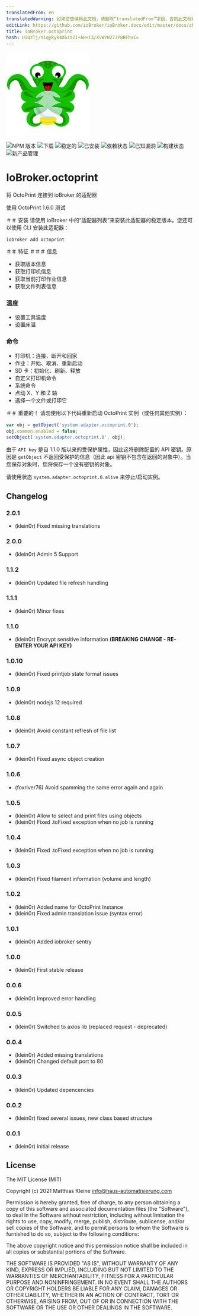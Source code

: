 ```yaml
---
translatedFrom: en
translatedWarning: 如果您想编辑此文档，请删除“translatedFrom”字段，否则此文档将再次自动翻译
editLink: https://github.com/ioBroker/ioBroker.docs/edit/master/docs/zh-cn/adapterref/iobroker.octoprint/README.md
title: ioBroker.octoprint
hash: UIQzTj/niqykyk4X6zYZI+AH+i3/X5WYH27JP8BFhxI=
---
```

![标识](../../../en/adapterref/iobroker.octoprint/admin/octoprint.png)

![NPM 版本](http://img.shields.io/npm/v/iobroker.octoprint.svg)
![下载](https://img.shields.io/npm/dm/iobroker.octoprint.svg)
![稳定的](http://iobroker.live/badges/octoprint-stable.svg)
![已安装](http://iobroker.live/badges/octoprint-installed.svg)
![依赖状态](https://img.shields.io/david/klein0r/iobroker.octoprint.svg)
![已知漏洞](https://snyk.io/test/github/klein0r/ioBroker.octoprint/badge.svg)
![构建状态](http://img.shields.io/travis/klein0r/ioBroker.octoprint.svg)
![新产品管理](https://nodei.co/npm/iobroker.octoprint.png?downloads=true)

# IoBroker.octoprint
将 OctoPrint 连接到 ioBroker 的适配器

使用 OctoPrint 1.6.0 测试

＃＃ 安装
请使用 ioBroker 中的“适配器列表”来安装此适配器的稳定版本。您还可以使用 CLI 安装此适配器：

```
iobroker add octoprint
```

＃＃ 特征
＃＃＃ 信息
- 获取版本信息
- 获取打印机信息
- 获取当前打印作业信息
- 获取文件列表信息

### 温度
- 设置工具温度
- 设置床温

### 命令
- 打印机：连接、断开和回家
- 作业：开始、取消、重新启动
- SD 卡：初始化、刷新、释放
- 自定义打印机命令
- 系统命令
- 点动 X、Y 和 Z 轴
- 选择一个文件或打印它

＃＃ 重要的！
请勿使用以下代码重新启动 OctoPrint 实例（或任何其他实例）：

```javascript
var obj = getObject('system.adapter.octoprint.0');
obj.common.enabled = false;
setObject('system.adapter.octoprint.0', obj);
```

由于 `API key` 是自 1.1.0 版以来的受保护属性，因此这将删除配置的 API 密钥。原因是 `getObject` 不返回受保护的信息（因此 api 密钥不包含在返回的对象中）。当您保存对象时，您将保存一个没有密钥的对象。

请使用状态 `system.adapter.octoprint.0.alive` 来停止/启动实例。

## Changelog

### 2.0.1

* (klein0r) Fixed missing translations

### 2.0.0

* (klein0r) Admin 5 Support

### 1.1.2

* (klein0r) Updated file refresh handling

### 1.1.1

* (klein0r) Minor fixes

### 1.1.0

* (klein0r) Encrypt sensitive information **(BREAKING CHANGE - RE-ENTER YOUR API KEY)**

### 1.0.10

* (klein0r) Fixed printjob state format issues

### 1.0.9

* (klein0r) nodejs 12 required

### 1.0.8

* (klein0r) Avoid constant refresh of file list

### 1.0.7

* (klein0r) Fixed async object creation

### 1.0.6

* (foxriver76) Avoid spamming the same error again and again

### 1.0.5

* (klein0r) Allow to select and print files using objects
* (klein0r) Fixed .toFixed exception when no job is running

### 1.0.4

* (klein0r) Fixed .toFixed exception when no job is running

### 1.0.3

* (klein0r) Fixed filament information (volume and length)

### 1.0.2

* (klein0r) Added name for OctoPrint Instance
* (klein0r) Fixed admin translation issue (syntax error)

### 1.0.1

* (klein0r) Added iobroker sentry

### 1.0.0

* (klein0r) First stable release

### 0.0.6

* (klein0r) Improved error handling

### 0.0.5

* (klein0r) Switched to axios lib (replaced request - deprecated)

### 0.0.4

* (klein0r) Added missing translations
* (klein0r) Changed default port to 80

### 0.0.3

* (klein0r) Updated depencencies

### 0.0.2

* (klein0r) fixed several issues, new class based structure

### 0.0.1

* (klein0r) initial release

## License

The MIT License (MIT)

Copyright (c) 2021 Matthias Kleine <info@haus-automatisierung.com>

Permission is hereby granted, free of charge, to any person obtaining a copy
of this software and associated documentation files (the "Software"), to deal
in the Software without restriction, including without limitation the rights
to use, copy, modify, merge, publish, distribute, sublicense, and/or sell
copies of the Software, and to permit persons to whom the Software is
furnished to do so, subject to the following conditions:

The above copyright notice and this permission notice shall be included in
all copies or substantial portions of the Software.

THE SOFTWARE IS PROVIDED "AS IS", WITHOUT WARRANTY OF ANY KIND, EXPRESS OR
IMPLIED, INCLUDING BUT NOT LIMITED TO THE WARRANTIES OF MERCHANTABILITY,
FITNESS FOR A PARTICULAR PURPOSE AND NONINFRINGEMENT. IN NO EVENT SHALL THE
AUTHORS OR COPYRIGHT HOLDERS BE LIABLE FOR ANY CLAIM, DAMAGES OR OTHER
LIABILITY, WHETHER IN AN ACTION OF CONTRACT, TORT OR OTHERWISE, ARISING FROM,
OUT OF OR IN CONNECTION WITH THE SOFTWARE OR THE USE OR OTHER DEALINGS IN
THE SOFTWARE.